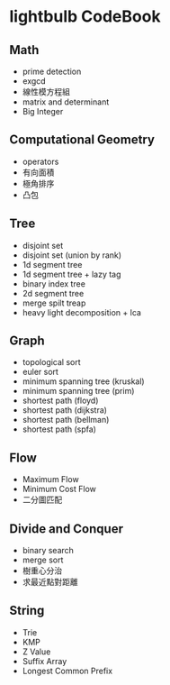 # lightbulb CodeBook
## Math
- prime detection
- exgcd
- 線性模方程組
- matrix and determinant
- Big Integer
## Computational Geometry
- operators
- 有向面積
- 極角排序
- 凸包
## Tree
- disjoint set
- disjoint set (union by rank)
- 1d segment tree
- 1d segment tree + lazy tag
- binary index tree
- 2d segment tree
- merge spilt treap
- heavy light decomposition + lca
## Graph
- topological sort
- euler sort
- minimum spanning tree (kruskal)
- minimum spanning tree (prim)
- shortest path (floyd)
- shortest path (dijkstra)
- shortest path (bellman)
- shortest path (spfa)
## Flow
- Maximum Flow
- Minimum Cost Flow
- 二分圖匹配
## Divide and Conquer
- binary search
- merge sort
- 樹重心分治
- 求最近點對距離
## String
- Trie
- KMP
- Z Value
- Suffix Array
- Longest Common Prefix
